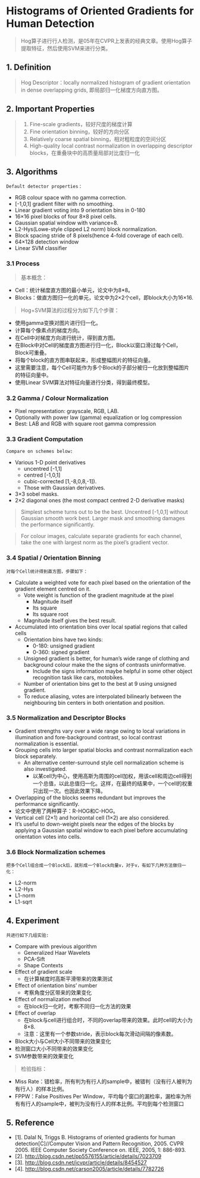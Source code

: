 # Histograms of Oriented Gradients for Human Detection
> Hog算子进行行人检测，是05年在CVPR上发表的经典文章。使用Hog算子提取特征，然后使用SVM来进行分类。## 1. Definition> Hog Descriptor：locally normalized histogram of gradient orientation in dense overlapping grids, 即局部归一化梯度方向直方图。
## 2. Important Properties> 1. Fine-scale gradients，较好尺度的梯度计算> 2. Fine orientation binning，较好的方向分区> 3. Relatively coarse spatial binning，相对粗粒度的空间分区> 4. High-quality local contrast normalization in overlapping descriptor blocks，在重叠块中的高质量局部对比度归一化
## 3. Algorithms	Default detector properties：
+ RGB colour space with no gamma correction.+ [-1,0,1] gradient filter with no smoothing.+ Linear gradient voting into 9 orientation bins in 0-180+ 16×16 pixel blocks of four 8×8 pixel cells.+ Gaussian spatial window with variance=8.+ L2-Hys(Lowe-style clipped L2 norm) block normalization.+ Block spacing stride of 8 pixels(hence 4-fold coverage of each cell).+ 64×128 detection window+ Linear SVM classifier
### 3.1 Process > 基本概念：
+ Cell：统计梯度直方图的最小单元，论文中为8*8。+ Blocks：做直方图归一化的单元，论文中为2×2个cell，即block大小为16×16.> Hog+SVM算法的过程分为如下几个步骤：
+ 使用gamma变换对图片进行归一化。+ 计算每个像素点的梯度方向。+ 在Cell中对梯度方向进行统计，得到直方图。+ 在Block中对Cell的梯度直方图进行归一化，Block以窗口滑过每个Cell，Block可重叠。+ 将每个block的直方图串联起来，形成整幅图片的特征向量。+ 这里需要注意，每个Cell可能作为多个Block的子部分被归一化放到整幅图片的特征向量中。+ 使用Linear SVM算法对特征向量进行分类，得到最终模型。
### 3.2 Gamma / Colour Normalization
+ Pixel representation: grayscale, RGB, LAB.+ Optionally with power law (gamma) equalization or log compression+ Best: LAB and RGB with square root gamma compression
### 3.3 Gradient Computation
	Compare on schemes below:+ Various 1-D point derivatives	+ uncentred [-1,1]	+ centred [-1,0,1]	+ cubic-corrected [1,-8,0,8,-1]).	+ Those with Gaussian derivatives.+ 3×3 sobel masks.+ 2×2 diagonal ones (the most compact centred 2-D derivative masks)
> Simplest scheme turns out to be the best. Uncentred [-1,0,1] without Gaussian smooth work best. Larger mask and smoothing damages the performance significantly.
> For colour images, calculate separate gradients for each channel, take the one with largest norm as the pixel’s gradient vector.
### 3.4 Spatial / Orientation Binning
	对每个Cell统计得到直方图，步骤如下：
+ Calculate a weighted vote for each pixel based on the orientation of the gradient element centred on it.	+ Vote weight is function of the gradient magnitude at the pixel		+ Magnitude itself		+ Its square		+ Its square root	+ Magnitude itself gives the best result.+ Accumulated into orientation bins over local spatial regions that called cells	+ Orientation bins have two kinds:		+ 0-180: unsigned gradient		+ 0-360: signed gradient	+ Unsigned gradient is better, for human’s wide range of clothing and background colour make the the signs of contrasts uninformative.		+ Include the signs information maybe helpful in some other object recognition task like cars, motobikes.	+ Number of orientation bins get to the best at 9 using unsigned gradient.	+ To reduce aliasing, votes are interpolated bilinearly between the neighbouring bin centers in both orientation and position.
	### 3.5 Normalization and Descriptor Blocks
+ Gradient strengths vary over a wide range owing to local variations in illumination and fore-background contrast, so local contrast normalization is essential.+ Grouping cells into larger spatial blocks and contrast normalization each block separately.	+ An alternative center-surround style cell normalization scheme is also investigated.		+ 以某cell为中心，使用高斯为周围的cell加权，用该cell和周边cell得到一个总值，以此总值归一化。这样，在最终的结果中，一个cell的权重只出现一次。也因此效果下降。+ Overlapping of the blocks seems redundant but improves the performance significantly.+ 论文中使用了两种算子：R-HOG和C-HOG。+ Vertical cell (2×1) and horizontal cell (1×2) are also considered.+ It’s useful to down-weight pixels near the edges of the blocks by applying a Gaussian spatial window to each pixel before accumulating orientation votes into cells.
### 3.6 Block Normalization schemes	把多个Cell组合成一个Block后，就形成一个Block向量v，对于v，有如下几种方法做归一化：+ L2-norm+ L2-Hys+ L1-norm+ L1-sqrt
## 4. Experiment	共进行如下几组实验:
+ Compare with previous algorithm	+ Generalized Haar Wavelets	+ PCA-Sift	+ Shape Contexts+ Effect of gradient scale	+ 在计算梯度时高斯平滑带来的效果测试+ Effect of orientation bins’ number	+ 考察角度分区带来的效果变化+ Effect of normalization method	+ 在block归一化时，考察不同归一化方法的效果+ Effect of overlap	+ 在block与cell进行组合时，不同的overlap带来的效果。此时cell的大小为8×8.	+ 注意：这里有一个参数stride，表示block每次滑动间隔的像素数。+ Block大小与Cell大小不同带来的效果变化+ 检测窗口大小不同带来的效果变化+ SVM参数带来的效果变化
> 检验指标：	+ Miss Rate：错检率，所有判为有行人的sample中，被错判（没有行人被判为有行人）的样本比例。+ FPPW：False Positives Per Window，平均每个窗口的漏检率，漏检率为所有有行人的sample中，被判为没有行人的样本比例。平均到每个检测窗口
## 5. Reference+ [1]. Dalal N, Triggs B. Histograms of oriented gradients for human detection[C]//Computer Vision and Pattern Recognition, 2005. CVPR 2005. IEEE Computer Society Conference on. IEEE, 2005, 1: 886-893.+ [2].	http://blog.csdn.net/pp5576155/article/details/7023709+ [3].	http://blog.csdn.net/icvpr/article/details/8454527+ [4].	http://blog.csdn.net/carson2005/article/details/7782726